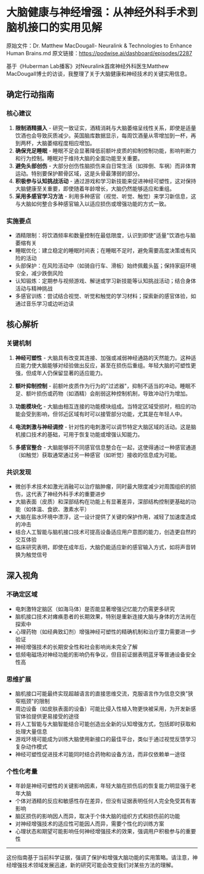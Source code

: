 # 大脑健康与神经增强：从神经外科手术到脑机接口的实用见解

原始文件：Dr. Matthew MacDougall- Neuralink & Technologies to Enhance Human Brains.md
原文链接：https://podwise.ai/dashboard/episodes/2287

基于《Huberman Lab播客》对Neuralink首席神经外科医生Matthew MacDougall博士的访谈，我整理了关于大脑健康和神经技术的关键实用信息。

## 确定行动指南

### 核心建议
1. **限制酒精摄入** - 研究一致证实，酒精消耗与大脑萎缩呈线性关系，即使是适量饮酒也会导致灰质减少。英国脑库数据显示，每周饮酒量从零增加到一杯，再到两杯，大脑萎缩程度相应增加。
2. **确保充足睡眠** - 睡眠不足会显著降低前额叶皮质的抑制控制功能，影响判断力和行为控制。睡眠对于维持大脑的全面功能至关重要。
3. **避免头部创伤** - 大部分创伤性脑损伤来自日常生活（如摔倒、车祸）而非体育运动。特别要保护颞骨区域，这是头骨最薄弱的部分。
4. **积极参与认知挑战活动** - 通过游戏和学习新技能来促进神经可塑性，这对保持大脑健康至关重要，即使随着年龄增长，大脑仍然能够适应和重组。
5. **采用多感官学习方法** - 利用多种感官（视觉、听觉、触觉）来学习新信息，这与大脑如何整合多种感官输入以适应损伤或增强功能的方式一致。

### 实施要点
- 酒精限制：将饮酒频率和数量控制在最低限度，认识到即使"适量"饮酒也与脑萎缩有关
- 睡眠优化：建立稳定的睡眠时间表；在睡眠不足时，避免需要高度决策或有风险的活动
- 头部保护：在风险活动中（如骑自行车、滑板）始终佩戴头盔；保持家庭环境安全，减少跌倒风险
- 认知锻炼：定期参与视频游戏、解谜或学习新技能等认知挑战活动；结合身体活动与精神挑战
- 多感官训练：尝试结合视觉、听觉和触觉的学习材料；探索新的感官体验，如通过音乐学习或边听边读

## 核心解析

### 关键机制
1. **神经可塑性** - 大脑具有改变其连接、加强或减弱神经通路的天然能力。这种适应能力使大脑能够对经验做出反应，甚至在损伤后重组。年轻大脑的可塑性更强，但成年人仍保留显著的适应能力。

2. **额叶抑制控制** - 前额叶皮质作为行为的"过滤器"，抑制不适当的冲动。睡眠不足、额叶损伤或药物（如酒精）会削弱这种控制机制，导致冲动行为增加。

3. **功能模块化** - 大脑由相互连接的功能模块组成。当特定区域受损时，相应的功能会受到影响，但邻近区域有时可以接管部分功能，尤其是在年轻人中。

4. **电流刺激与神经调控** - 针对性的电刺激可以调节特定大脑区域的活动。这是脑机接口技术的基础，可用于恢复功能或增强认知能力。

5. **多感官整合** - 大脑能够将不同感官信息整合在一起，这使得通过一种感官通道（如触觉）获取通常通过另一种感官（如听觉）接收的信息成为可能。

### 共识发现
- 微创手术技术如激光消融可以治疗脑肿瘤，同时最大限度减少对周围组织的损伤，这代表了神经外科手术的重要进步
- 大脑表面（皮质）和深部结构在功能上有显著差异，深部结构控制更基础的功能（如体温、食欲、激素水平）
- 大脑在盐水环境中漂浮，这一设计提供了关键的保护作用，减轻了加速度造成的冲击
- 结合人工智能与脑机接口技术可提高设备适应用户意图的能力，创造更自然的交互体验
- 临床研究表明，即使在成年后，大脑仍能适应新的感官输入方式，如将声音转换为触觉信号

## 深入视角

### 不确定区域
- 电刺激特定脑区（如海马体）是否能显著增强记忆能力仍需更多研究
- 脑机接口技术对瘫痪患者的长期效果，特别是重新连接大脑与身体的方法尚在探索中
- 心理药物（如经典致幻剂）增强神经可塑性的精确机制和治疗潜力需要进一步验证
- 神经增强技术的长期安全性和社会影响尚未完全了解
- 低频电磁场对神经功能的影响仍有争议，但目前证据表明蓝牙等普通设备安全性高

### 思维扩展
- 脑机接口可能最终实现超越语言的直接思维交流，克服语言作为信息交换"狭窄瓶颈"的限制
- 周边设备（如皮肤表面的设备）可能比侵入性植入物更快被采用，为开发新感官体验提供更易接受的途径
- 将人工智能与大脑智能结合可能创造出全新的认知增强方式，包括即时获取和处理大量信息
- 游戏环境可能成为训练大脑使用新接口的最佳平台，类似于通过视觉反馈学习复杂动作模式
- 神经可塑性促进技术可能同时结合药物和设备方法，而非仅依赖单一途径

### 个性化考量
- 年龄是神经可塑性的关键影响因素，年轻大脑在损伤后的恢复能力明显强于老年大脑
- 个体对酒精的反应和敏感性存在差异，但没有证据表明任何人完全免受其有害影响
- 脑区损伤的影响因人而异，取决于个体大脑的组织方式和损伤前的功能
- 对神经增强技术的适应性可能因人而异，需要个性化的训练方案
- 心理状态和期望可能影响任何神经增强技术的效果，强调用户积极参与的重要性

---

这份指南基于当前科学证据，强调了保护和增强大脑功能的实用策略。请注意，神经增强技术领域发展迅速，新的研究可能会改变我们对某些方法的理解。
